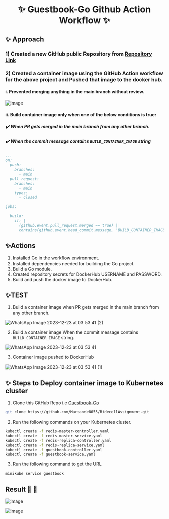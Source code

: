 <div align="center">
  <h1>✨ Guestbook-Go Github Action Workflow ✨</h1> 
</div>

## ✨ Approach
### 1) Created a new GitHub public Repository from [Repository Link](https://github.com/kubernetes/examples/tree/master/guestbook-go)
### 2) Created a container image using the GitHub Action workflow for the above project and Pushed that image to the docker hub.
#### i. Prevented merging anything in the main branch without review.
![image](https://github.com/Martande8055/ridecell_try/assets/88831689/6eb0e1dd-e939-4434-a61c-8a1104106e5f)

#### ii. Build container image only when one of the below conditions is true:
##### ✔️ When PR gets merged in the main branch from any other branch.
##### ✔️ When the commit message contains `BUILD_CONTAINER_IMAGE` string
```yaml
...
on:
  push:
    branches:
      - main
  pull_request:
    branches:
      - main
    types:
      - closed

jobs:

  build:
    if: |
      (github.event.pull_request.merged == true) ||
      contains(github.event.head_commit.message, 'BUILD_CONTAINER_IMAGE')

```
## ✨Actions
1. Installed Go in the workflow environment.
2. Installed dependencies needed for building the Go project.
3. Build a Go module.
4. Created repository secrets for DockerHub USERNAME and PASSWORD.
5. Build and push the docker image to DockerHub.

## ✨TEST 
1. Build a container image when PR gets merged in the main branch from any other branch.
   
![WhatsApp Image 2023-12-23 at 03 53 41 (2)](https://github.com/Martande8055/ridecell_try/assets/88831689/c4ff0368-24e0-497f-bf3d-886acfc743c1)

2. Build a container image When the commit message contains `BUILD_CONTAINER_IMAGE` string.
   
![WhatsApp Image 2023-12-23 at 03 53 41](https://github.com/Martande8055/ridecell_try/assets/88831689/09357b7b-165c-4daf-b85e-6c7dc4b1ead0)

3. Container image pushed to DockerHub
   
![WhatsApp Image 2023-12-23 at 03 53 41 (1)](https://github.com/Martande8055/ridecell_try/assets/88831689/276b8e99-9984-4224-b8a3-ea3b157275c3)



## ✨ Steps to Deploy container image to Kubernetes cluster

1. Clone this GitHub Repo i.e [Guestbook-Go](https://github.com/Martande8055/RidecellAssignment.git)
```sh
git clone https://github.com/Martande8055/RidecellAssignment.git
```
2. Run the following commands on your Kubernetes cluster.
```sh
kubectl create -f redis-master-controller.yaml
kubectl create -f redis-master-service.yaml
kubectl create -f redis-replica-controller.yaml
kubectl create -f redis-replica-service.yaml
kubectl create -f guestbook-controller.yaml
kubectl create -f guestbook-service.yaml
```
3. Run the following command to get the URL
```sh
minikube service guestbook
```

## Result 🎉 🎉 
![image](https://github.com/Martande8055/ridecell_try/assets/88831689/8363a4d8-e365-4863-a5f7-e7e604b8f165)

![image](https://github.com/Martande8055/ridecell_try/assets/88831689/75b2e838-311b-494c-94e4-ad064505d37e)


<!-- Comment to change code and test workflow: 6 -->
